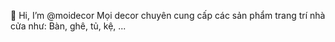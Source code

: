 👋 Hi, I’m @moidecor
Mọi decor chuyên cung cấp các sản phẩm trang trí nhà cửa như: Bàn, ghê, tủ, kệ, ...
